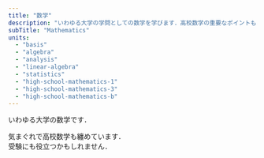 ```yaml
---
title: "数学"
description: "いわゆる大学の学問としての数学を学びます．高校数学の重要なポイントもいくつか纏めています．"
subTitle: "Mathematics"
units:
  - "basis"
  - "algebra"
  - "analysis"
  - "linear-algebra"
  - "statistics"
  - "high-school-mathematics-1"
  - "high-school-mathematics-3"
  - "high-school-mathematics-b"
---
```


いわゆる大学の数学です．

気まぐれで高校数学も纏めています．  
受験にも役立つかもしれません．

